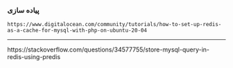 ###  پیاده سازی
    https://www.digitalocean.com/community/tutorials/how-to-set-up-redis-as-a-cache-for-mysql-with-php-on-ubuntu-20-04
<hr>
    https://stackoverflow.com/questions/34577755/store-mysql-query-in-redis-using-predis